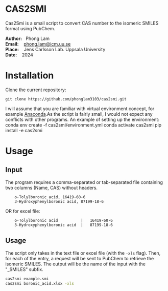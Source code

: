 # CAS2SMI

Cas2Smi is a small script to convert CAS number to the isomeric SMILES format using PubChem.

**Author:** &nbsp;&nbsp;Phong Lam<br />
**Email:**  &nbsp;&nbsp;&nbsp;phong.lam@icm.uu.se <br />
**Place:** &nbsp;&nbsp;&nbsp;Jens Carlsson Lab. Uppsala University <br />
**Date:** &nbsp;&nbsp;  2024 </br >

# Installation 

Clone the current repository:

    git clone https://github.com/phonglam3103/cas2smi.git

I will assume that you are familiar with virtual environment concept, for example [Anaconda](https://docs.anaconda.com/anaconda/install/index.html).As the script is fairly small, I would not expect any conflicts with other programs. An example of setting up the environment:
    conda env create -f cas2smi/environment.yml
    conda activate cas2smi
    pip install -e cas2smi

# Usage

## Input

The program requires a comma-separated or tab-separated file containing two columns (Name, CAS) without headers.

```
    o-Tolylboronic acid, 16419-60-6
    3-Hydroxyphenylboronic acid, 87199-18-6
```

OR for excel file:

```
    o-Tolylboronic acid          |   16419-60-6
    3-Hydroxyphenylboronic acid  |   87199-18-6
```

## Usage

The script only takes in the text file or excel file (with the `-xls` flag). Then, for each of the entry, a request will be sent to PubChem to retrieve the isomeric SMILES. The output will be the name of the input with the "_SMILES" subfix.

```bash
cas2smi example.smi
cas2smi boronic_acid.xlsx -xls
```
